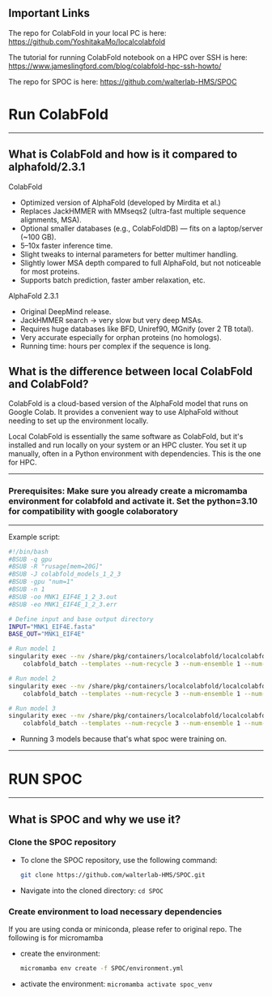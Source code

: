 ## Important Links

The repo for ColabFold in your local PC is here: https://github.com/YoshitakaMo/localcolabfold

The tutorial for running ColabFold notebook on a HPC over SSH is here: https://www.jameslingford.com/blog/colabfold-hpc-ssh-howto/

The repo for SPOC is here: https://github.com/walterlab-HMS/SPOC

# Run ColabFold
---
## What is ColabFold and how is it compared to alphafold/2.3.1
ColabFold
- Optimized version of AlphaFold (developed by Mirdita et al.)
- Replaces JackHMMER with MMseqs2 (ultra-fast multiple sequence alignments, MSA).
- Optional smaller databases (e.g., ColabFoldDB) — fits on a laptop/server (~100 GB).
- 5–10x faster inference time.
- Slight tweaks to internal parameters for better multimer handling.
- Slightly lower MSA depth compared to full AlphaFold, but not noticeable for most proteins.
- Supports batch prediction, faster amber relaxation, etc.

AlphaFold 2.3.1
- Original DeepMind release.
- JackHMMER search → very slow but very deep MSAs.
- Requires huge databases like BFD, Uniref90, MGnify (over 2 TB total).
- Very accurate especially for orphan proteins (no homologs).
- Running time: hours per complex if the sequence is long.

## What is the difference between local ColabFold and ColabFold?
ColabFold is a cloud-based version of the AlphaFold model that runs on Google Colab. It provides a convenient way to use AlphaFold without needing to set up the environment locally.

Local ColabFold is essentially the same software as ColabFold, but it's installed and run locally on your system or an HPC cluster. You set it up manually, often in a Python environment with dependencies. This is the one for HPC.

---

### Prerequisites: Make sure you already create a micromamba environment for colabfold and activate it. Set the python=3.10 for compatibility with google colaboratory

---
Example script:
```bash
#!/bin/bash
#BSUB -q gpu
#BSUB -R "rusage[mem=20G]"
#BSUB -J colabfold_models_1_2_3
#BSUB -gpu "num=1"
#BSUB -n 1
#BSUB -oo MNK1_EIF4E_1_2_3.out
#BSUB -eo MNK1_EIF4E_1_2_3.err

# Define input and base output directory
INPUT="MNK1_EIF4E.fasta"
BASE_OUT="MNK1_EIF4E"

# Run model 1
singularity exec --nv /share/pkg/containers/localcolabfold/localcolabfold.sif \
    colabfold_batch --templates --num-recycle 3 --num-ensemble 1 --num-models 1 $INPUT ${BASE_OUT}/model_1

# Run model 2
singularity exec --nv /share/pkg/containers/localcolabfold/localcolabfold.sif \
    colabfold_batch --templates --num-recycle 3 --num-ensemble 1 --num-models 2 $INPUT ${BASE_OUT}/model_2

# Run model 3
singularity exec --nv /share/pkg/containers/localcolabfold/localcolabfold.sif \
    colabfold_batch --templates --num-recycle 3 --num-ensemble 1 --num-models 3 $INPUT ${BASE_OUT}/model_3
```
- Running 3 models because that's what spoc were training on.

---
# RUN SPOC
---
## What is SPOC and why we use it?

### Clone the SPOC repository
- To clone the SPOC repository, use the following command:
  ``` bash
  git clone https://github.com/walterlab-HMS/SPOC.git
  ```
- Navigate into the cloned directory: ```cd SPOC```

### Create environment to load necessary dependencies

If you are using conda or miniconda, please refer to original repo. The following is for micromamba

- create the environment:
  ```bash
  micromamba env create -f SPOC/environment.yml
  ```
- activate the environment: ``` micromamba activate spoc_venv ```

